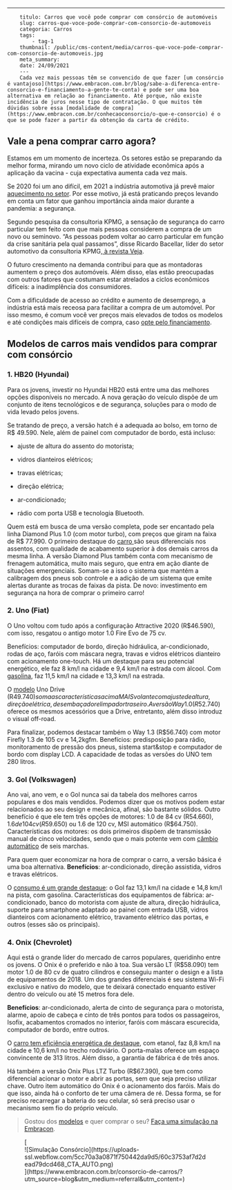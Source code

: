 ---
        titulo: Carros que você pode comprar com consórcio de automóveis
        slug: carros-que-voce-pode-comprar-com-consorcio-de-automoveis
        categoria: Carros
        tags:
            - tag-1
        thumbnail: /public/cms-content/media/carros-que-voce-pode-comprar-com-consorcio-de-automoveis.jpg
        meta_summary: 
        date: 24/09/2021
        ---
        Cada vez mais pessoas têm se convencido de que fazer [um consórcio é vantajoso](https://www.embracon.com.br/blog/sabe-a-diferenca-entre-consorcio-e-financiamento-a-gente-te-conta) e pode ser uma boa alternativa em relação ao financiamento. Até porque, não existe incidência de juros nesse tipo de contratação. O que muitos têm dúvidas sobre essa [modalidade de compra](https://www.embracon.com.br/conhecaoconsorcio/o-que-e-consorcio) é o que se pode fazer a partir da obtenção da carta de crédito.

Vale a pena comprar carro agora? 
---------------------------------

Estamos em um momento de incerteza. Os setores estão se preparando da melhor forma, mirando um novo ciclo de atividade econômica após a aplicação da vacina - cuja expectativa aumenta cada vez mais.

Se 2020 foi um ano difícil, em 2021 a indústria automotiva já prevê maior [aquecimento no setor](https://www.embracon.com.br/blog/lancamentos-de-carros-neste-ano). Por esse motivo, já está praticando preços levando em conta um fator que ganhou importância ainda maior durante a pandemia: a segurança.

Segundo pesquisa da consultoria KPMG, a sensação de segurança do carro particular tem feito com que mais pessoas considerem a compra de um novo ou seminovo. “As pessoas podem voltar ao carro particular em função da crise sanitária pela qual passamos”, disse Ricardo Bacellar, líder do setor automotivo da consultoria KPMG,[ à revista Veja](https://veja.abril.com.br/economia/demanda-por-carros-deve-subir-apos-pandemia-mas-nao-vai-ajudar-montadoras/).

O futuro crescimento na demanda contribui para que as montadoras aumentem o preço dos automóveis. Além disso, elas estão preocupadas com outros fatores que costumam estar atrelados a ciclos econômicos difíceis: a inadimplência dos consumidores.

Com a dificuldade de acesso ao crédito e aumento de desemprego, a indústria está mais receosa para facilitar a compra de um automóvel. Por isso mesmo, é comum você ver preços mais elevados de todos os modelos e até condições mais difíceis de compra, caso [opte pelo financiamento](https://www.embracon.com.br/blog/financiamento-ou-consorcio-o-que-e-melhor-na-compra-de-um-imovel).

Modelos de carros mais vendidos para comprar com consórcio 
-----------------------------------------------------------

### 1. HB20 (Hyundai) 

Para os jovens, investir no Hyundai HB20 está entre uma das melhores opções disponíveis no mercado. A nova geração do veículo dispõe de um conjunto de itens tecnológicos e de segurança, soluções para o modo de vida levado pelos jovens.

Se tratando de preço, a versão hatch é a adequada ao bolso, em torno de R$ 49.590. Nele, além de painel com computador de bordo, está incluso:

- ajuste de altura do assento do motorista;
- vidros dianteiros elétricos;

- travas elétricas;
- direção elétrica;
- ar-condicionado;
- rádio com porta USB e tecnologia Bluetooth.

Quem está em busca de uma versão completa, pode ser encantado pela linha Diamond Plus 1.0 (com motor turbo), com preços que giram na faixa de R$ 77.990. O primeiro destaque do [carro ](https://www.embracon.com.br/blog/saiba-qual-a-importancia-de-realizar-as-revisoes-regulares-do-carro)são seus diferenciais nos assentos, com qualidade de acabamento superior à dos demais carros da mesma linha. A versão Diamond Plus também conta com mecanismo de frenagem automática, muito mais seguro, que entra em ação diante de situações emergenciais. Somam-se a isso o sistema que mantém a calibragem dos pneus sob controle e a adição de um sistema que emite alertas durante as trocas de faixas da pista. De novo: investimento em segurança na hora de comprar o primeiro carro!

### 2. Uno (Fiat) 

O Uno voltou com tudo após a configuração Attractive 2020 (R$46.590), com isso, resgatou o antigo motor 1.0 Fire Evo de 75 cv.

Benefícios: computador de bordo, direção hidráulica, ar-condicionado, rodas de aço, faróis com máscara negra, travas e vidros elétricos dianteiro com acionamento one-touch. Há um destaque para seu potencial energético, ele faz 8 km/l na cidade e 9,4 km/l na estrada com álcool. Com [gasolina](https://www.embracon.com.br/blog/como-economizar-em-tempos-de-gasolina-tao-cara), faz 11,5 km/l na cidade e 13,3 km/l na estrada.

O [modelo](https://www.embracon.com.br/blog/carros-mais-baratos-os-modelos-de-ate-r-40-mil) Uno Drive (R$49.740) soma as características acima MAIS volante com ajuste de altura, direção elétrica, desembaçador e limpador traseiro. A versão Way 1.0 (R$52.740) oferece os mesmos acessórios que a Drive, entretanto, além disso introduz o visual off-road.

Para finalizar, podemos destacar também o Way 1.3 (R$56.740) com motor Firefly 1.3 de 105 cv e 14,2kgfm. Benefícios: predisposição para rádio, monitoramento de pressão dos pneus, sistema start&amp;stop e computador de bordo com display LCD. A capacidade de todas as versões do UNO tem 280 litros.

### 3. Gol (Volkswagen) 

Ano vai, ano vem, e o Gol nunca sai da tabela dos melhores carros populares e dos mais vendidos. Podemos dizer que os motivos podem estar relacionados ao seu design e mecânica, afinal, são bastante sólidos. Outro benefício é que ele tem três opções de motores: 1.0 de 84 cv (R$54.660), 1.6 de 104 cv (R$59.650) ou 1.6 de 120 cv, MSI automático (R$64.750). Características dos motores: os dois primeiros dispõem de transmissão manual de cinco velocidades, sendo que o mais potente vem com [câmbio automático](https://www.embracon.com.br/blog/carro-manual-ou-automatico-qual-e-a-melhor-opcao) de seis marchas.

Para quem quer economizar na hora de comprar o carro, a versão básica é uma boa alternativa. **Benefícios**: ar-condicionado, direção assistida, vidros e travas elétricos.

O [consumo é um grande destaque](https://www.embracon.com.br/blog/afinal-quais-sao-os-carros-mais-economicos-do-mercado): o Gol faz 13,1 km/l na cidade e 14,8 km/l na pista, com gasolina. Características dos equipamentos de fábrica: ar-condicionado, banco do motorista com ajuste de altura, direção hidráulica, suporte para smartphone adaptado ao painel com entrada USB, vidros dianteiros com acionamento elétrico, travamento elétrico das portas, e outros (esses são os principais).

### 4. Onix (Chevrolet) 

Aqui está o grande líder do mercado de carros populares, queridinho entre os jovens. O Onix é o preferido e não à toa. Sua versão LT (R$58.090) tem motor 1.0 de 80 cv de quatro cilindros e conseguiu manter o design e a lista de equipamentos de 2018. Um dos grandes diferenciais é seu sistema Wi-Fi exclusivo e nativo do modelo, que te deixará conectado enquanto estiver dentro do veículo ou até 15 metros fora dele.

**Benefícios**: ar-condicionado, alerta de cinto de segurança para o motorista, alarme, apoio de cabeça e cinto de três pontos para todos os passageiros, Isofix, acabamentos cromados no interior, faróis com máscara escurecida, computador de bordo, entre outros.

O [carro tem eficiência energética de destaque](https://www.embracon.com.br/blog/como-funcionam-os-carros-flex-e-quais-sao-as-suas-vantagens), com etanol, faz 8,8 km/l na cidade e 10,6 km/l no trecho rodoviário. O porta-malas oferece um espaço convincente de 313 litros. Além disso, a garantia de fábrica é de três anos.

Há também a versão Onix Plus LTZ Turbo (R$67.390), que tem como diferencial acionar o motor e abrir as portas, sem que seja preciso utilizar chave. Outro item automático do Onix é o acionamento dos faróis. Mais do que isso, ainda há o conforto de ter uma câmera de ré. Dessa forma, se for preciso recarregar a bateria do seu celular, só será preciso usar o mecanismo sem fio do próprio veículo.

> Gostou dos [modelos](https://www.embracon.com.br/blog/os-4-modelos-de-carro-mais-esperados-para-2020) e quer comprar o seu? [Faça uma simulação na Embracon](https://www.embracon.com.br/consorcio-de-carros/?utm_source=blog&utm_medium=referral&utm_content=).

<figure class="w-richtext-figure-type-image w-richtext-align-center">[<div>![Simulação Consórcio](https://uploads-ssl.webflow.com/5cc70a3a0871f750442da9d5/60c3753af7d2dead79dcd468_CTA_AUTO.png)</div>](https://www.embracon.com.br/consorcio-de-carros/?utm_source=blog&utm_medium=referral&utm_content=)</figure>
        